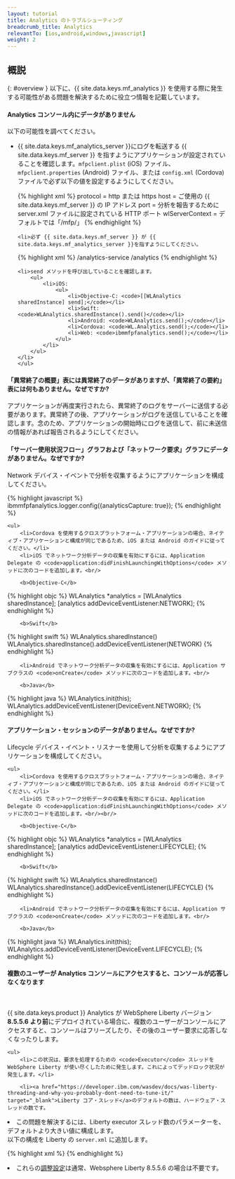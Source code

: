 ```yaml
---
layout: tutorial
title: Analytics のトラブルシューティング
breadcrumb_title: Analytics
relevantTo: [ios,android,windows,javascript]
weight: 2
---
```

<!-- NLS_CHARSET=UTF-8 -->
## 概説
{: #overview }
以下に、{{ site.data.keys.mf_analytics }} を使用する際に発生する可能性がある問題を解決するために役立つ情報を記載しています。

<div class="panel panel-default">
  <div class="panel-heading"><h4>Analytics コンソール内にデータがありません</h4></div>
  <div class="panel-body">
  <p>以下の可能性を調べてください。</p>
  <ul>
    <li>{{ site.data.keys.mf_analytics_server }}にログを転送する {{ site.data.keys.mf_server }} を指すようにアプリケーションが設定されていることを確認します。<code>mfpclient.plist</code> (iOS) ファイル、<code>mfpclient.properties</code> (Android) ファイル、または <code>config.xml</code> (Cordova) ファイルで必ず以下の値を設定するようにしてください。

{% highlight xml %}
protocol = http または https
host = ご使用の {{ site.data.keys.mf_server }} の IP アドレス
port = 分析を報告するために server.xml ファイルに設定されている HTTP ポート
wlServerContext = デフォルトでは「/mfp/」
{% endhighlight %}</li>

    <li>必ず {{ site.data.keys.mf_server }} が {{ site.data.keys.mf_analytics_server }}を指すようにしてください。

{% highlight xml %}
/analytics-service
/analytics
{% endhighlight %}</li>

    <li>send メソッドを呼び出していることを確認します。
        <ul>
            <li>iOS:
                <ul>
                    <li>Objective-C: <code>[[WLAnalytics sharedInstance] send];</code></li>
                    <li>Swift:  <code>WLAnalytics.sharedInstance().send()</code></li>
                    <li>Android: <code>WLAnalytics.send();</code></li>
                    <li>Cordova: <code>WL.Analytics.send();</code></li>
                    <li>Web: <code>ibmmfpfanalytics.send();</code></li>
                </ul>
            </li>
        </ul>
    </li>
    </ul>
  </div>
</div>

<div class="panel panel-default">
  <div class="panel-heading"><h4>「異常終了の概要」表には異常終了のデータがありますが、「異常終了の要約」表には何もありません。なぜですか?</h4></div>
  <div class="panel-body">
    <p>アプリケーションが再度実行されたら、異常終了のログをサーバーに送信する必要があります。異常終了の後、アプリケーションがログを送信していることを確認します。念のため、アプリケーションの開始時にログを送信して、前に未送信の情報があれば報告されるようにしてください。</p>
  </div>
</div>

<div class="panel panel-default">
  <div class="panel-heading"><h4>「サーバー使用状況フロー」グラフおよび「ネットワーク要求」グラフにデータがありません。なぜですか?</h4></div>
  <div class="panel-body">
    <p>Network デバイス・イベントで分析を収集するようにアプリケーションを構成してください。</p>

{% highlight javascript %}
ibmmfpfanalytics.logger.config({analyticsCapture: true});
{% endhighlight %}

    <ul>
        <li>Cordova を使用するクロスプラットフォーム・アプリケーションの場合、ネイティブ・アプリケーションと構成が同じであるため、iOS または Android のガイドに従ってください。</li>
        <li>iOS でネットワーク分析データの収集を有効にするには、Application Delegate の <code>application:didFinishLaunchingWithOptions</code> メソッドに次のコードを追加します。<br/>

        <b>Objective-C</b>

{% highlight objc %}
WLAnalytics *analytics = [WLAnalytics sharedInstance];
[analytics addDeviceEventListener:NETWORK];
{% endhighlight %}

        <b>Swift</b>

{% highlight swift %}
WLAnalytics.sharedInstance()
WLAnalytics.sharedInstance().addDeviceEventListener(NETWORK)
{% endhighlight %}</li>

        <li>Android でネットワーク分析データの収集を有効にするには、Application サブクラスの <code>onCreate</code> メソッドに次のコードを追加します。<br/>

        <b>Java</b>
{% highlight java %}
WLAnalytics.init(this);
WLAnalytics.addDeviceEventListener(DeviceEvent.NETWORK);
{% endhighlight %}</li>
    </ul>
  </div>
</div>

<div class="panel panel-default">
  <div class="panel-heading"><h4>アプリケーション・セッションのデータがありません。なぜですか?</h4></div>
  <div class="panel-body">
    <p>Lifecycle デバイス・イベント・リスナーを使用して分析を収集するようにアプリケーションを構成してください。</p>

    <ul>
        <li>Cordova を使用するクロスプラットフォーム・アプリケーションの場合、ネイティブ・アプリケーションと構成が同じであるため、iOS または Android のガイドに従ってください。</li>
        <li>iOS でネットワーク分析データの収集を有効にするには、Application Delegate の <code>application:didFinishLaunchingWithOptions</code> メソッドに次のコードを追加します。<br/><br/>

        <b>Objective-C</b>

{% highlight objc %}
WLAnalytics *analytics = [WLAnalytics sharedInstance];
[analytics addDeviceEventListener:LIFECYCLE];
{% endhighlight %}

        <b>Swift</b>

{% highlight swift %}
WLAnalytics.sharedInstance()
WLAnalytics.sharedInstance().addDeviceEventListener(LIFECYCLE)
{% endhighlight %}</li>

        <li>Android でネットワーク分析データの収集を有効にするには、Application サブクラスの <code>onCreate</code> メソッドに次のコードを追加します。<br/>

        <b>Java</b>

{% highlight java %}
WLAnalytics.init(this);
WLAnalytics.addDeviceEventListener(DeviceEvent.LIFECYCLE);
{% endhighlight %}</li>
    </ul>
  </div>
</div>

<div class="panel panel-default">
  <div class="panel-heading"><h4>複数のユーザーが Analytics コンソールにアクセスすると、コンソールが応答しなくなります</h4></div>
  <div class="panel-body">
  <br>
    <p>{{ site.data.keys.product }} Analytics が WebSphere Liberty バージョン <b>8.5.5.6 より前</b>にデプロイされている場合に、複数のユーザーがコンソールにアクセスすると、コンソールはフリーズしたり、その後のユーザー要求に応答しなくなったりします。
</p>

    <ul>
        <li>この状況は、要求を処理するための <code>Executor</code> スレッドを WebSphere Liberty が使い尽くしたために発生します。これによってデッドロック状況が発生します。</li>

        <li><a href="https://developer.ibm.com/wasdev/docs/was-liberty-threading-and-why-you-probably-dont-need-to-tune-it/" target="_blank">Liberty コア・スレッド</a>のデフォルトの数は、ハードウェア・スレッドの数です。
</li>
        <li>この問題を解決するには、Liberty executor スレッド数のパラメーターを、デフォルトより大きい値に構成します。
<br/>
以下の構成を Liberty の <code>server.xml</code> に追加します。
<br/>

{% highlight xml %}
<executor name="LargeThreadPool" id="default" coreThreads="80" maxThreads="80" keepAlive="60s" stealPolicy="STRICT" rejectedWorkPolicy="CALLER_RUNS" />
{% endhighlight %}</li>
<li>これらの<a href="https://www.ibm.com/support/knowledgecenter/SSAW57_liberty/com.ibm.websphere.wlp.nd.multiplatform.doc/ae/twlp_tun.html" target="_blank">調整設定</a>は通常、Websphere Liberty 8.5.5.6 の場合は不要です。</li>
    </ul>
  </div>
</div>
